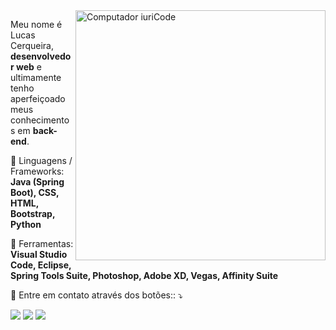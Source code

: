 <img src="https://i.imgur.com/QUsKDyA.png" min-width="400px" max-width="400px" width="400px" align="right" alt="Computador iuriCode">

<p align="left"> 
  Meu nome é Lucas Cerqueira, <strong>desenvolvedor web</strong> e ultimamente tenho aperfeiçoado meus conhecimentos em <b>back-end</b>.
  
</p>

<p align="left">
  🦄 Linguagens / Frameworks: <strong>Java (Spring Boot), CSS, HTML, Bootstrap, Python</strong>
</p>

<p align="left">
  💼 Ferramentas: <strong>Visual Studio Code, Eclipse, Spring Tools Suite, Photoshop, Adobe XD, Vegas, Affinity Suite</strong>
</p>

<p align="left">
  💌 Entre em contato através dos botões:: ⤵️
</p>

<p align="left">
  

  <a href="https://www.linkedin.com/in/cerqueiralucas/" alt="Linkedin">
  <img src="https://img.shields.io/badge/-Linkedin-0e76a8?style=flat-square&logo=Linkedin&logoColor=white&link=https://www.linkedin.com/in/cerqueiralucas/" /></a>

 

  <a href="https://www.facebook.com/cerqueiralucas/" alt="Facebook">
  <img src="https://img.shields.io/badge/-Facebook-3b5998?style=flat-square&labelColor=3b5998&logo=facebook&logoColor=white&link=https://www.facebook.com/cerqueiralucas/"></a>

  <a href="https://www.instagram.com/lukscerqueira/" alt="Instagram">
  <img src="https://img.shields.io/badge/-Instagram-DF0174?style=flat-square&labelColor=DF0174&logo=instagram&logoColor=white&link=https://www.instagram.com/lukscerqueira/"></a>
</p>  
